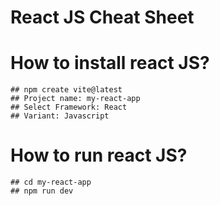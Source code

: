 # React JS Cheat Sheet

# How to install react JS?
	## npm create vite@latest
	## Project name: my-react-app
	## Select Framework: React
	## Variant: Javascript

# How to run react JS?
	## cd my-react-app
	## npm run dev
